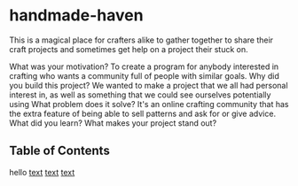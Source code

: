 # handmade-haven
This is a magical place for crafters alike to gather together to share their craft projects and sometimes get help on a project their stuck on.

What was your motivation? To create a program for anybody interested in crafting who wants a community full of people with similar goals.
Why did you build this project? We wanted to make a project that we all had personal interest in, as well as something that we could see ourselves potentially using
What problem does it solve? It's an online crafting community that has the extra feature of being able to sell patterns and ask for or give advice.
What did you learn?
What makes your project stand out?
## Table of Contents
hello
[text](client)
[text](node_modules)
[text](server)